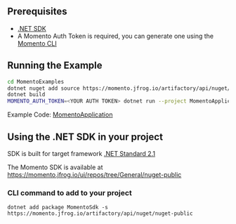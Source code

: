## Prerequisites
- [.NET SDK](https://dotnet.microsoft.com/download)
- A Momento Auth Token is required, you can generate one using the [Momento CLI](https://github.com/momentohq/momento-cli)

## Running the Example
```bash
cd MomentoExamples
dotnet nuget add source https://momento.jfrog.io/artifactory/api/nuget/nuget-public --name Artifactory
dotnet build
MOMENTO_AUTH_TOKEN=<YOUR AUTH TOKEN> dotnet run --project MomentoApplication
```

Example Code: [MomentoApplication](MomentoExamples/MomentoApplication/Program.cs)

## Using the .NET SDK in your project
SDK is built for target framework [.NET Standard 2.1 ](https://github.com/dotnet/standard/blob/master/docs/versions/netstandard2.1.md)

The Momento SDK is available at https://momento.jfrog.io/ui/repos/tree/General/nuget-public

### CLI command to add to your project
```
dotnet add package MomentoSdk -s https://momento.jfrog.io/artifactory/api/nuget/nuget-public
```
